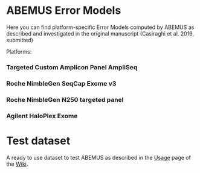 # ABEMUS Error Models

Here you can find platform-specific Error Models computed by ABEMUS as described and investigated in the original manuscript (Casiraghi et al. 2019, submitted)

Platforms:

### Targeted Custom Amplicon Panel AmpliSeq
### Roche NimbleGen SeqCap Exome v3
### Roche NimbleGen N250 targeted panel
### Agilent HaloPlex Exome 

# Test dataset

A ready to use dataset to test ABEMUS as described in the [Usage](https://github.com/cibiobcg/abemus/wiki/Usage) page of the [Wiki](https://github.com/cibiobcg/abemus/wiki).
